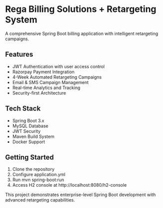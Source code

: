 ﻿# Rega Billing Solutions + Retargeting System

A comprehensive Spring Boot billing application with intelligent retargeting campaigns.

## Features
- JWT Authentication with user access control
- Razorpay Payment Integration
- 4-Week Automated Retargeting Campaigns
- Email & SMS Campaign Management
- Real-time Analytics and Tracking
- Security-first Architecture

## Tech Stack
- Spring Boot 3.x
- MySQL Database
- JWT Security
- Maven Build System
- Docker Support

## Getting Started
1. Clone the repository
2. Configure application.yml
3. Run mvn spring-boot:run
4. Access H2 console at http://localhost:8080/h2-console

This project demonstrates enterprise-level Spring Boot development with advanced retargeting capabilities.
